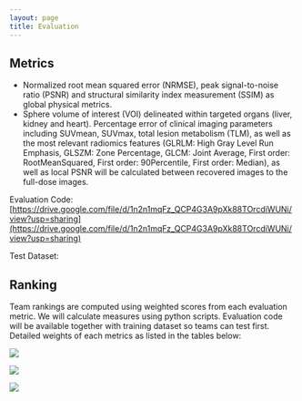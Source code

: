 ```yaml
---
layout: page
title: Evaluation
---
```


## Metrics
- Normalized root mean squared error (NRMSE), peak signal-to-noise ratio (PSNR) and structural similarity index measurement (SSIM) as global physical metrics.
- Sphere volume of interest (VOI) delineated within targeted organs (liver, kidney and heart). Percentage error of clinical imaging parameters including SUVmean, SUVmax, total lesion metabolism (TLM), as well as the most relevant radiomics features (GLRLM: High Gray Level Run Emphasis, GLSZM: Zone Percentage, GLCM: Joint Average, First order: RootMeanSquared, First order: 90Percentile, First order: Median), as well as local PSNR will be calculated between recovered images to the full-dose images.

Evaluation Code: [https://drive.google.com/file/d/1n2n1mqFz_QCP4G3A9pXk88TOrcdiWUNi/view?usp=sharing](https://drive.google.com/file/d/1n2n1mqFz_QCP4G3A9pXk88TOrcdiWUNi/view?usp=sharing)

Test Dataset: 

## Ranking

Team rankings are computed using weighted scores from each evaluation metric. We will calculate measures using python scripts. Evaluation code will be available together with training dataset so teams can test first. Detailed weights of each metrics as listed in the tables below:

![](assets/weights_1.jpg)  

![](assets/weights_2.jpg)  

![](assets/weights_3.jpg)  



